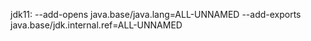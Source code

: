 jdk11:
--add-opens java.base/java.lang=ALL-UNNAMED 
--add-exports java.base/jdk.internal.ref=ALL-UNNAMED